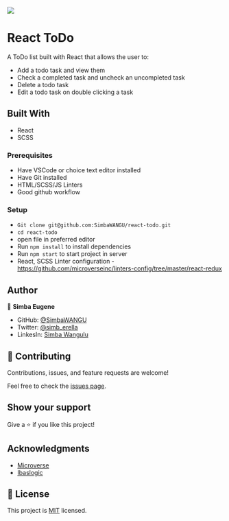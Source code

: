 ![](https://img.shields.io/badge/Microverse-blueviolet)

# React ToDo

A ToDo list built with React that allows the user to:

- Add a todo task and view them
- Check a completed task and uncheck an uncompleted task
- Delete a todo task
- Edit a todo task on double clicking a task

## Built With

- React
- SCSS

### Prerequisites

- Have VSCode or choice text editor installed
- Have Git installed
- HTML/SCSS/JS Linters
- Good github workflow
  

### Setup
- `Git clone git@github.com:SimbaWANGU/react-todo.git`
- `cd react-todo`
- open file in preferred editor
- Run `npm install` to install dependencies
- Run `npm start` to start project in server 
- React, SCSS Linter configuration - https://github.com/microverseinc/linters-config/tree/master/react-redux


## Author
🧑  **Simba Eugene**

- GitHub: [@SimbaWANGU](https://github.com/SimbaWANGU)
- Twitter: [@simb_erella](https://twitter.com/simb_erella)
- LinkesIn: [Simba Wangulu](https://www.linkedin.com/in/simba-wangulu/)

## 🤝 Contributing

Contributions, issues, and feature requests are welcome!

Feel free to check the [issues page](../../issues/).

## Show your support

Give a ⭐️ if you like this project!

## Acknowledgments

- [Microverse](https://github.com/microverseinc)
- [Ibaslogic](https://github.com/ibaslogic)

## 📝 License

This project is [MIT](./MIT.md) licensed.
